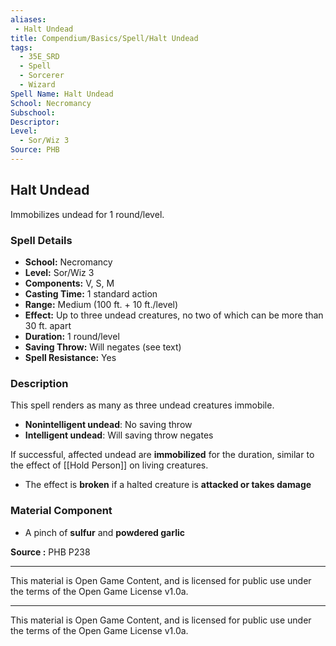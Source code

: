 ```yaml
---
aliases:
 - Halt Undead
title: Compendium/Basics/Spell/Halt Undead
tags:  
  - 35E_SRD  
  - Spell  
  - Sorcerer  
  - Wizard  
Spell Name: Halt Undead
School: Necromancy
Subschool: 
Descriptor: 
Level:  
  - Sor/Wiz 3  
Source: PHB
---
```


## Halt Undead

Immobilizes undead for 1 round/level.

### Spell Details

- **School:** Necromancy  
- **Level:** Sor/Wiz 3  
- **Components:** V, S, M  
- **Casting Time:** 1 standard action  
- **Range:** Medium (100 ft. + 10 ft./level)  
- **Effect:** Up to three undead creatures, no two of which can be more than 30 ft. apart  
- **Duration:** 1 round/level  
- **Saving Throw:** Will negates (see text)  
- **Spell Resistance:** Yes  

### Description

This spell renders as many as three undead creatures immobile.

- **Nonintelligent undead**: No saving throw  
- **Intelligent undead**: Will saving throw negates  

If successful, affected undead are **immobilized** for the duration, similar to the effect of [[Hold Person]] on living creatures.

- The effect is **broken** if a halted creature is **attacked or takes damage**

### Material Component

- A pinch of **sulfur** and **powdered garlic**



**Source :** PHB P238

---

This material is Open Game Content, and is licensed for public use under  
the terms of the Open Game License v1.0a.

---

This material is Open Game Content, and is licensed for public use under the terms of the Open Game License v1.0a.
